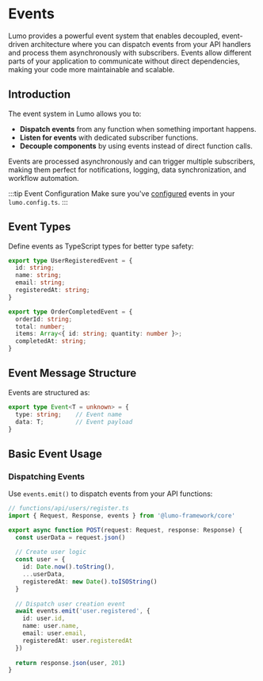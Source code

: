 # Events

Lumo provides a powerful event system that enables decoupled, event-driven architecture where you can dispatch events from your API handlers and process them asynchronously with subscribers. Events allow different parts of your application to communicate without direct dependencies, making your code more maintainable and scalable.

## Introduction

The event system in Lumo allows you to:

- **Dispatch events** from any function when something important happens.
- **Listen for events** with dedicated subscriber functions.
- **Decouple components** by using events instead of direct function calls.

Events are processed asynchronously and can trigger multiple subscribers, making them perfect for notifications, logging, data synchronization, and workflow automation.

:::tip Event Configuration
Make sure you've [configured](/0.7.0-alpha/configuration#events) events in your `lumo.config.ts`.
:::

## Event Types

Define events as TypeScript types for better type safety:

```typescript
export type UserRegisteredEvent = {
  id: string;
  name: string;
  email: string;
  registeredAt: string;
}

export type OrderCompletedEvent = {
  orderId: string;
  total: number;
  items: Array<{ id: string; quantity: number }>;
  completedAt: string;
}
```

## Event Message Structure

Events are structured as:

```typescript
export type Event<T = unknown> = {
  type: string;    // Event name
  data: T;         // Event payload
}
```

## Basic Event Usage

### Dispatching Events

Use `events.emit()` to dispatch events from your API functions:

```typescript
// functions/api/users/register.ts
import { Request, Response, events } from '@lumo-framework/core'

export async function POST(request: Request, response: Response) {
  const userData = request.json()
  
  // Create user logic
  const user = {
    id: Date.now().toString(),
    ...userData,
    registeredAt: new Date().toISOString()
  }
  
  // Dispatch user creation event
  await events.emit('user.registered', {
    id: user.id,
    name: user.name,
    email: user.email,
    registeredAt: user.registeredAt
  })
  
  return response.json(user, 201)
}
```
